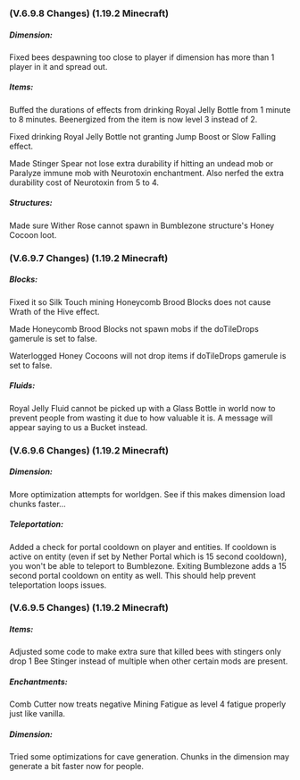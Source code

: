 ### **(V.6.9.8 Changes) (1.19.2 Minecraft)**

##### Dimension:
Fixed bees despawning too close to player if dimension has more than 1 player in it and spread out.

##### Items:
Buffed the durations of effects from drinking Royal Jelly Bottle from 1 minute to 8 minutes. Beenergized from the item is now level 3 instead of 2.

Fixed drinking Royal Jelly Bottle not granting Jump Boost or Slow Falling effect.

Made Stinger Spear not lose extra durability if hitting an undead mob or Paralyze immune mob with Neurotoxin enchantment.
 Also nerfed the extra durability cost of Neurotoxin from 5 to 4.

##### Structures:
Made sure Wither Rose cannot spawn in Bumblezone structure's Honey Cocoon loot.


### **(V.6.9.7 Changes) (1.19.2 Minecraft)**

##### Blocks:
Fixed it so Silk Touch mining Honeycomb Brood Blocks does not cause Wrath of the Hive effect.

Made Honeycomb Brood Blocks not spawn mobs if the doTileDrops gamerule is set to false.

Waterlogged Honey Cocoons will not drop items if doTileDrops gamerule is set to false.

##### Fluids:
Royal Jelly Fluid cannot be picked up with a Glass Bottle in world now to prevent people from wasting it due to how valuable it is.
 A message will appear saying to us a Bucket instead.


### **(V.6.9.6 Changes) (1.19.2 Minecraft)**

##### Dimension:
More optimization attempts for worldgen. See if this makes dimension load chunks faster...

##### Teleportation:
Added a check for portal cooldown on player and entities.
 If cooldown is active on entity (even if set by Nether Portal which is 15 second cooldown), you won't be able to teleport to Bumblezone.
 Exiting Bumblezone adds a 15 second portal cooldown on entity as well.
 This should help prevent teleportation loops issues.


### **(V.6.9.5 Changes) (1.19.2 Minecraft)**

##### Items:
Adjusted some code to make extra sure that killed bees with stingers only drop 1 Bee Stinger instead of multiple when other certain mods are present.

##### Enchantments:
Comb Cutter now treats negative Mining Fatigue as level 4 fatigue properly just like vanilla.

##### Dimension:
Tried some optimizations for cave generation. Chunks in the dimension may generate a bit faster now for people.